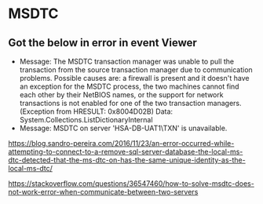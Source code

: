 
# MSDTC
## Got the below in error in event Viewer
* Message: The MSDTC transaction manager was unable to pull the transaction from the source transaction manager due to communication problems. Possible causes are: a firewall is present and it doesn't have an exception for the MSDTC process, the two machines cannot find each other by their NetBIOS names, or the support for network transactions is not enabled for one of the two transaction managers. (Exception from HRESULT: 0x8004D02B)
Data: System.Collections.ListDictionaryInternal
* Message: MSDTC on server 'HSA-DB-UAT1\TXN' is unavailable.

https://blog.sandro-pereira.com/2016/11/23/an-error-occurred-while-attempting-to-connect-to-a-remove-sql-server-database-the-local-ms-dtc-detected-that-the-ms-dtc-on-has-the-same-unique-identity-as-the-local-ms-dtc/

https://stackoverflow.com/questions/36547460/how-to-solve-msdtc-does-not-work-error-when-communicate-between-two-servers
